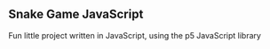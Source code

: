 ## Snake Game JavaScript

Fun little project written in JavaScript, using the p5 JavaScript library
